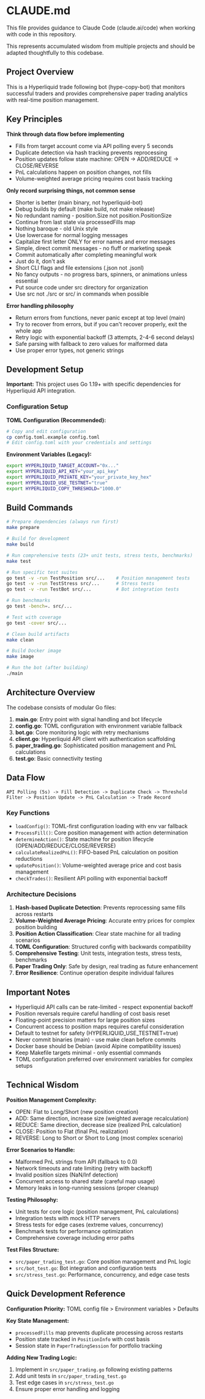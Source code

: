 # CLAUDE.md

This file provides guidance to Claude Code (claude.ai/code) when working with code in this repository.

This represents accumulated wisdom from multiple projects and should be adapted thoughtfully to this codebase.

## Project Overview

This is a Hyperliquid trade following bot (hype-copy-bot) that monitors successful traders and provides comprehensive paper trading analytics with real-time position management.

## Key Principles

**Think through data flow before implementing**

- Fills from target account come via API polling every 5 seconds
- Duplicate detection via hash tracking prevents reprocessing
- Position updates follow state machine: OPEN -> ADD/REDUCE -> CLOSE/REVERSE
- PnL calculations happen on position changes, not fills
- Volume-weighted average pricing requires cost basis tracking

**Only record surprising things, not common sense**

- Shorter is better (main binary, not hyperliquid-bot)
- Debug builds by default (make build, not make release)
- No redundant naming - position.Size not position.PositionSize
- Continue from last state via processedFills map
- Nothing baroque - old Unix style
- Use lowercase for normal logging messages
- Capitalize first letter ONLY for error names and error messages
- Simple, direct commit messages - no fluff or marketing speak
- Commit automatically after completing meaningful work
- Just do it, don't ask
- Short CLI flags and file extensions (.json not .jsonl)
- No fancy outputs - no progress bars, spinners, or animations unless essential
- Put source code under src directory for organization
- Use src not ./src or src/ in commands when possible

**Error handling philosophy**

- Return errors from functions, never panic except at top level (main)
- Try to recover from errors, but if you can't recover properly, exit the whole app
- Retry logic with exponential backoff (3 attempts, 2-4-6 second delays)
- Safe parsing with fallback to zero values for malformed data
- Use proper error types, not generic strings

## Development Setup

**Important:** This project uses Go 1.19+ with specific dependencies for Hyperliquid API integration.

### Configuration Setup

**TOML Configuration (Recommended):**
```bash
# Copy and edit configuration
cp config.toml.example config.toml
# Edit config.toml with your credentials and settings
```

**Environment Variables (Legacy):**
```bash
export HYPERLIQUID_TARGET_ACCOUNT="0x..."
export HYPERLIQUID_API_KEY="your_api_key"
export HYPERLIQUID_PRIVATE_KEY="your_private_key_hex"
export HYPERLIQUID_USE_TESTNET="true"
export HYPERLIQUID_COPY_THRESHOLD="1000.0"
```

## Build Commands

```bash
# Prepare dependencies (always run first)
make prepare

# Build for development
make build

# Run comprehensive tests (23+ unit tests, stress tests, benchmarks)
make test

# Run specific test suites
go test -v -run TestPosition src/...    # Position management tests
go test -v -run TestStress src/...      # Stress tests
go test -v -run TestBot src/...         # Bot integration tests

# Run benchmarks
go test -bench=. src/...

# Test with coverage
go test -cover src/...

# Clean build artifacts
make clean

# Build Docker image
make image

# Run the bot (after building)
./main
```

## Architecture Overview

The codebase consists of modular Go files:

1. **main.go**: Entry point with signal handling and bot lifecycle
2. **config.go**: TOML configuration with environment variable fallback
3. **bot.go**: Core monitoring logic with retry mechanisms
4. **client.go**: Hyperliquid API client with authentication scaffolding
5. **paper_trading.go**: Sophisticated position management and PnL calculations
6. **test.go**: Basic connectivity testing

## Data Flow

```
API Polling (5s) -> Fill Detection -> Duplicate Check -> Threshold Filter -> Position Update -> PnL Calculation -> Trade Record
```

### Key Functions

- `loadConfig()`: TOML-first configuration loading with env var fallback
- `ProcessFill()`: Core position management with action determination
- `determineAction()`: State machine for position lifecycle (OPEN/ADD/REDUCE/CLOSE/REVERSE)
- `calculateRealizedPnL()`: FIFO-based PnL calculation on position reductions
- `updatePosition()`: Volume-weighted average price and cost basis management
- `checkTrades()`: Resilient API polling with exponential backoff

### Architecture Decisions

1. **Hash-based Duplicate Detection**: Prevents reprocessing same fills across restarts
2. **Volume-Weighted Average Pricing**: Accurate entry prices for complex position building
3. **Position Action Classification**: Clear state machine for all trading scenarios
4. **TOML Configuration**: Structured config with backwards compatibility
5. **Comprehensive Testing**: Unit tests, integration tests, stress tests, benchmarks
6. **Paper Trading Only**: Safe by design, real trading as future enhancement
7. **Error Resilience**: Continue operation despite individual failures

## Important Notes

- Hyperliquid API calls can be rate-limited - respect exponential backoff
- Position reversals require careful handling of cost basis reset
- Floating-point precision matters for large position sizes
- Concurrent access to position maps requires careful consideration
- Default to testnet for safety (HYPERLIQUID_USE_TESTNET=true)
- Never commit binaries (main) - use make clean before commits
- Docker base should be Debian (avoid Alpine compatibility issues)
- Keep Makefile targets minimal - only essential commands
- TOML configuration preferred over environment variables for complex setups

## Technical Wisdom

**Position Management Complexity:**
- OPEN: Flat to Long/Short (new position creation)
- ADD: Same direction, increase size (weighted average recalculation)
- REDUCE: Same direction, decrease size (realized PnL calculation)
- CLOSE: Position to Flat (final PnL realization)
- REVERSE: Long to Short or Short to Long (most complex scenario)

**Error Scenarios to Handle:**
- Malformed PnL strings from API (fallback to 0.0)
- Network timeouts and rate limiting (retry with backoff)
- Invalid position sizes (NaN/Inf detection)
- Concurrent access to shared state (careful map usage)
- Memory leaks in long-running sessions (proper cleanup)

**Testing Philosophy:**
- Unit tests for core logic (position management, PnL calculations)
- Integration tests with mock HTTP servers
- Stress tests for edge cases (extreme values, concurrency)
- Benchmark tests for performance optimization
- Comprehensive coverage including error paths

**Test Files Structure:**
- `src/paper_trading_test.go`: Core position management and PnL logic
- `src/bot_test.go`: Bot integration and configuration tests
- `src/stress_test.go`: Performance, concurrency, and edge case tests

## Quick Development Reference

**Configuration Priority:** TOML config file > Environment variables > Defaults

**Key State Management:**
- `processedFills` map prevents duplicate processing across restarts
- Position state tracked in `PositionInfo` with cost basis
- Session state in `PaperTradingSession` for portfolio tracking

**Adding New Trading Logic:**
1. Implement in `src/paper_trading.go` following existing patterns
2. Add unit tests in `src/paper_trading_test.go`
3. Test edge cases in `src/stress_test.go`
4. Ensure proper error handling and logging
